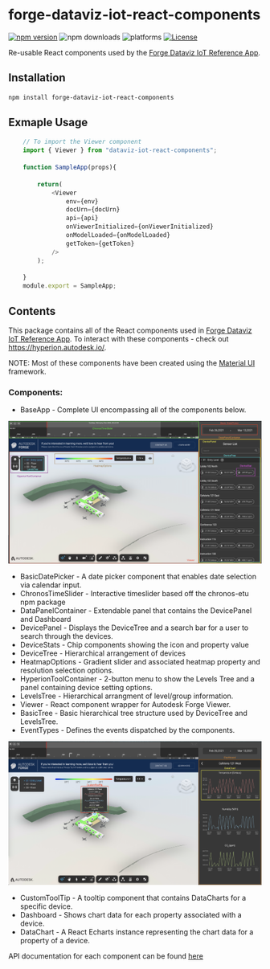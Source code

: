 # forge-dataviz-iot-react-components

[![npm version](https://badge.fury.io/js/forge-dataviz-iot-react-components.svg)](https://badge.fury.io/js/forge-dataviz-iot-react-components)
![npm downloads](https://img.shields.io/npm/dw/forge-dataviz-iot-react-components.svg)
![platforms](https://img.shields.io/badge/platform-windows%20%7C%20osx%20%7C%20linux-lightgray.svg)
[![License](https://img.shields.io/badge/License-Apache%202.0-blue.svg)](https://opensource.org/licenses/Apache-2.0)

Re-usable React components used by the [Forge Dataviz IoT Reference App](https://github.com/Autodesk-Forge/forge-dataviz-iot-reference-app).

## Installation
```bash
npm install forge-dataviz-iot-react-components
```

## Exmaple Usage
```javascript
    // To import the Viewer component
    import { Viewer } from "dataviz-iot-react-components";

    function SampleApp(props){

        return(
            <Viewer
                env={env}
                docUrn={docUrn}
                api={api}
                onViewerInitialized={onViewerInitialized}
                onModelLoaded={onModelLoaded}
                getToken={getToken}
            />
        );

    }
    module.export = SampleApp;
```

## Contents
This package contains all of the React components used in [Forge Dataviz IoT Reference App](https://github.com/Autodesk-Forge/forge-dataviz-iot-reference-app). To interact with these components - check out https://hyperion.autodesk.io/.

NOTE: Most of these components have been created using the [Material UI](http://material-ui.com/) framework.

### Components:
- BaseApp - Complete UI encompassing all of the components below.

![Component Mapping Image 1](images/component-mapping-p1.png)

- BasicDatePicker - A date picker component that enables date selection via calendar input.
- ChronosTimeSlider - Interactive timeslider based off the chronos-etu npm package
- DataPanelContainer - Extendable panel that contains the DevicePanel and Dashboard
- DevicePanel - Displays the DeviceTree and a search bar for a user to search through the devices.
- DeviceStats - Chip components showing the icon and property value
- DeviceTree - Hierarchical arrangement of devices
- HeatmapOptions - Gradient slider and associated heatmap property and resolution selection options.
- HyperionToolContainer - 2-button menu to show the Levels Tree and a panel containing device setting options.
- LevelsTree - Hierarchical arrangment of level/group information.
- Viewer - React component wrapper for Autodesk Forge Viewer.
- BasicTree - Basic hierarchical tree structure used by DeviceTree and LevelsTree.
- EventTypes - Defines the events dispatched by the components.

![Component Mapping Image 2](images/component-mapping-p2.png)
- CustomToolTip - A tooltip component that contains DataCharts for a specific device.
- Dashboard - Shows chart data for each property associated with a device.
- DataChart - A React Echarts instance representing the chart data for a property of a device.

API documentation for each component can be found [here](https://forge.autodesk.com/en/docs/hyperion/v1/reference/UI/)